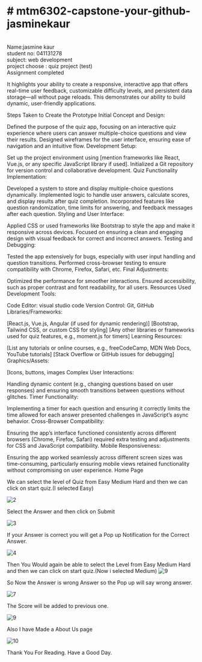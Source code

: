 <Centre><h1># mtm6302-capstone-your-github-jasminekaur</h1><br>
Name:jasmine kaur<br>
student no: 041131278<br>
subject: web development <br>
project choose : quiz project (test)<br>
Assignment completed<br></Centre>

It highlights your ability to create a responsive, interactive app that offers real-time user feedback, customizable difficulty levels, and persistent data storage—all without page reloads. This demonstrates our ability to build dynamic, user-friendly applications.

Steps Taken to Create the Prototype
Initial Concept and Design:

Defined the purpose of the quiz app, focusing on an interactive quiz experience where users can answer multiple-choice questions and view their results.
Designed wireframes for the user interface, ensuring ease of navigation and an intuitive flow.
Development Setup:

Set up the project environment using [mention frameworks like React, Vue.js, or any specific JavaScript library if used].
Initialized a Git repository for version control and collaborative development.
Quiz Functionality Implementation:

Developed a system to store and display multiple-choice questions dynamically.
Implemented logic to handle user answers, calculate scores, and display results after quiz completion.
Incorporated features like question randomization, time limits for answering, and feedback messages after each question.
Styling and User Interface:

Applied CSS or used frameworks like Bootstrap to style the app and make it responsive across devices.
Focused on ensuring a clean and engaging design with visual feedback for correct and incorrect answers.
Testing and Debugging:

Tested the app extensively for bugs, especially with user input handling and question transitions.
Performed cross-browser testing to ensure compatibility with Chrome, Firefox, Safari, etc.
Final Adjustments:

Optimized the performance for smoother interactions.
Ensured accessibility, such as proper contrast and font readability, for all users.
Resources Used
Development Tools:

Code Editor: visual studio code
Version Control: Git, GitHub
Libraries/Frameworks:

[React.js, Vue.js, Angular (if used for dynamic rendering)]
[Bootstrap, Tailwind CSS, or custom CSS for styling]
[Any other libraries or frameworks used for quiz features, e.g., moment.js for timers]
Learning Resources:

[List any tutorials or online courses, e.g., freeCodeCamp, MDN Web Docs, YouTube tutorials]
[Stack Overflow or GitHub issues for debugging]
Graphics/Assets:

[Icons, buttons, images 
Complex User Interactions:

Handling dynamic content (e.g., changing questions based on user responses) and ensuring smooth transitions between questions without glitches.
Timer Functionality:

Implementing a timer for each question and ensuring it correctly limits the time allowed for each answer presented challenges in JavaScript’s async behavior.
Cross-Browser Compatibility:

Ensuring the app’s interface functioned consistently across different browsers (Chrome, Firefox, Safari) required extra testing and adjustments for CSS and JavaScript compatibility.
Mobile Responsiveness:

Ensuring the app worked seamlessly across different screen sizes was time-consuming, particularly ensuring mobile views retained functionality without compromising on user experience.
Home Page


We can select the level of Quiz from Easy Medium Hard and then we can click on start quiz.(I selected Easy)

![2](https://github.com/user-attachments/assets/94aa854c-c126-4bb0-b7f6-aa0d5a7ae203)

Select the Answer and then click on Submit

![3](https://github.com/user-attachments/assets/4fa2e535-1052-4a11-87fc-40fc01f2c0b5)

If your Answer is correct you will get a Pop up Notification for the Correct Answer.

![4](https://github.com/user-attachments/assets/dbc64184-0fcd-4b4a-9a95-b613830176ae)

Then You Would again be able to select the Level from Easy Medium Hard and then we can click on start quiz.(Now i selected Medium)
![9](https://github.com/user-attachments/assets/6e659eb3-4d05-4cdc-923d-6dee7cb62cf3)



So Now the Answer is wrong Answer so the Pop up will say wrong answer.

![7](https://github.com/user-attachments/assets/d2e055c1-439d-4e3c-a617-72ee2adf545a)

The Score will be added to previous one.

![9](https://github.com/user-attachments/assets/c3a3dbc6-30c8-4394-be0d-db98d363b871)


Also I have Made a About Us page

![10](https://github.com/user-attachments/assets/12f5516b-8a59-4bfa-bb25-ec35257a97a9)

Thank You For Reading. Have  a Good Day.



